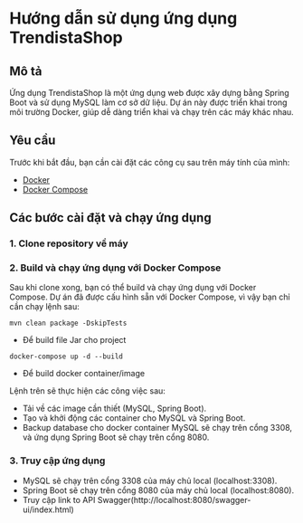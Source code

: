 # Hướng dẫn sử dụng ứng dụng TrendistaShop

## Mô tả
Ứng dụng TrendistaShop là một ứng dụng web được xây dựng bằng Spring Boot và sử dụng MySQL làm cơ sở dữ liệu. Dự án này được triển khai trong môi trường Docker, giúp dễ dàng triển khai và chạy trên các máy khác nhau.

## Yêu cầu
Trước khi bắt đầu, bạn cần cài đặt các công cụ sau trên máy tính của mình:
- [Docker](https://www.docker.com/get-started)
- [Docker Compose](https://docs.docker.com/compose/install/)

## Các bước cài đặt và chạy ứng dụng

### 1. Clone repository về máy
### 2. Build và chạy ứng dụng với Docker Compose
Sau khi clone xong, bạn có thể build và chạy ứng dụng với Docker Compose. Dự án đã được cấu hình sẵn với Docker Compose, vì vậy bạn chỉ cần chạy lệnh sau:
```
mvn clean package -DskipTests
```
- Để build file Jar cho project
```
docker-compose up -d --build
```
- Để build docker container/image

Lệnh trên sẽ thực hiện các công việc sau:

- Tải về các image cần thiết (MySQL, Spring Boot).
- Tạo và khởi động các container cho MySQL và Spring Boot.
- Backup database cho docker container 
  MySQL sẽ chạy trên cổng 3308, và ứng dụng Spring Boot sẽ chạy trên cổng 8080.
### 3. Truy cập ứng dụng
- MySQL sẽ chạy trên cổng 3308 của máy chủ local (localhost:3308).
- Spring Boot sẽ chạy trên cổng 8080 của máy chủ local (localhost:8080).
- Truy cập link to API Swagger(http://localhost:8080/swagger-ui/index.html)
